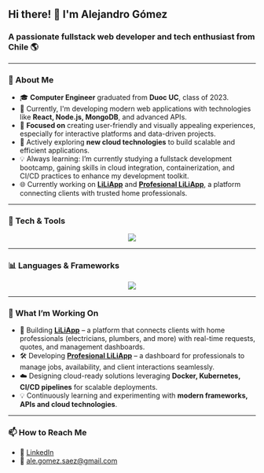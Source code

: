 <h2>Hi there! 👋 I'm Alejandro Gómez</h2> 

<h3>A passionate fullstack web developer and tech enthusiast from Chile 🌎</h3> 

<hr> 

<h3>📖 About Me</h3> 
<ul> 
  <li>🎓 <strong>Computer Engineer</strong> graduated from <strong>Duoc UC</strong>, class of 2023.</li> 
  <li>💼 Currently, I'm developing modern web applications with technologies like <strong>React, Node.js, MongoDB</strong>, and advanced APIs.</li> 
  <li>🚀 <strong>Focused on</strong> creating user-friendly and visually appealing experiences, especially for interactive platforms and data-driven projects.</li> 
  <li>🎯 Actively exploring <strong>new cloud technologies</strong> to build scalable and efficient applications.</li> 
  <li>💡 Always learning: I’m currently studying a fullstack development bootcamp, gaining skills in cloud integration, containerization, and CI/CD practices to enhance my development toolkit.</li> 
  <li>🌐 Currently working on <a href="https://liliapp.cl" target="_blank"><strong>LiLiApp</strong></a> and <a href="https://profesional.liliapp.cl" target="_blank"><strong>Profesional LiLiApp</strong></a>, a platform connecting clients with trusted home professionals.</li>
</ul>

<hr>

<h3>🔧 Tech & Tools</h3>

<p align="center">
  <img src="https://skillicons.dev/icons?i=js,ts,py,react,nodejs,nestjs,express,html,css,vite,mongodb,firebase,mysql,postgres,docker,kubernetes,git,github,postman,swagger,linux,vscode&perline=10" />
</p>

<hr>

<h3>📊 Languages & Frameworks</h3>

<p align="center">
  <img src="https://skillicons.dev/icons?i=js,ts,py,html,css,react,nodejs,nestjs,express&perline=8" />
</p>

<hr>

<h3>🚀 What I’m Working On</h3>
<ul>
  <li>📱 Building <strong><a href="https://liliapp.cl">LiLiApp</a></strong> – a platform that connects clients with home professionals (electricians, plumbers, and more) with real-time requests, quotes, and management dashboards.</li>
  <li>🛠 Developing <strong><a href="https://profesional.liliapp.cl">Profesional LiLiApp</a></strong> – a dashboard for professionals to manage jobs, availability, and client interactions seamlessly.</li>
  <li>☁️ Designing cloud-ready solutions leveraging <strong>Docker, Kubernetes, CI/CD pipelines</strong> for scalable deployments.</li>
  <li>💡 Continuously learning and experimenting with <strong>modern frameworks, APIs and cloud technologies</strong>.</li>
</ul>

<hr>

<h3>📫 How to Reach Me</h3>
<ul>
  <li>💼 <a href="https://www.linkedin.com/in/ale-gs/">LinkedIn</a></li>
  <li>📧 <a href="mailto:ale.gomez.saez@gmail.com">ale.gomez.saez@gmail.com</a></li>
</ul>
